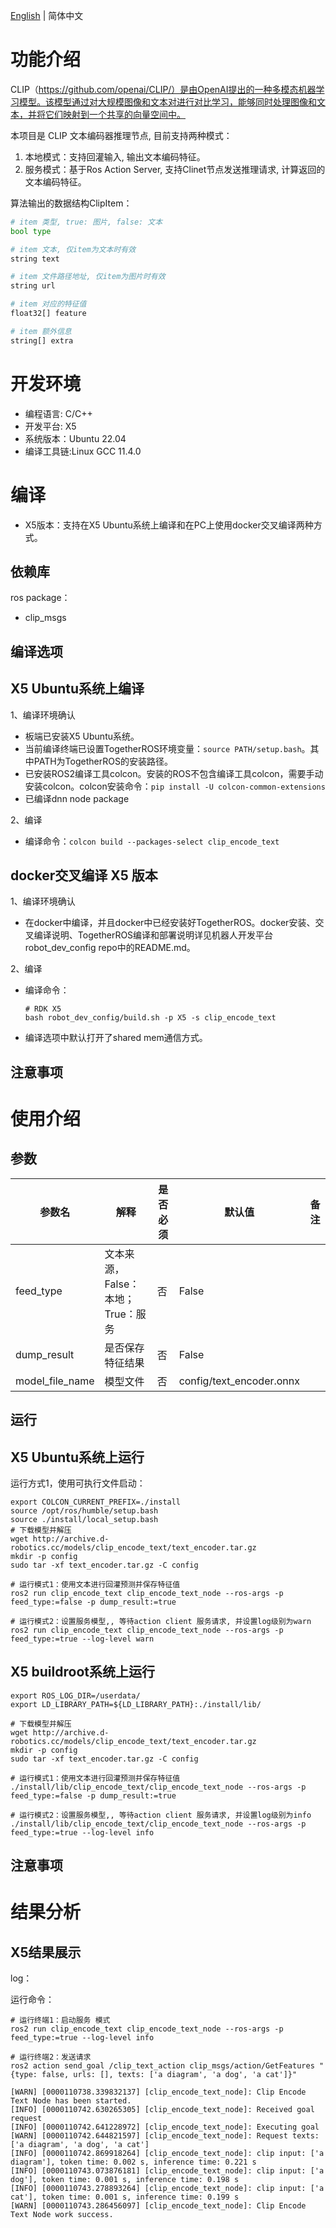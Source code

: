 [English](./README.md) | 简体中文

# 功能介绍

CLIP（https://github.com/openai/CLIP/）是由OpenAI提出的一种多模态机器学习模型。该模型通过对大规模图像和文本对进行对比学习，能够同时处理图像和文本，并将它们映射到一个共享的向量空间中。

本项目是 CLIP 文本编码器推理节点, 目前支持两种模式：
1. 本地模式：支持回灌输入, 输出文本编码特征。
2. 服务模式：基于Ros Action Server, 支持Clinet节点发送推理请求, 计算返回的文本编码特征。

算法输出的数据结构ClipItem：
```python
# item 类型, true: 图片, false: 文本
bool type

# item 文本, 仅item为文本时有效
string text

# item 文件路径地址, 仅item为图片时有效
string url

# item 对应的特征值
float32[] feature

# item 额外信息
string[] extra
```

# 开发环境

- 编程语言: C/C++
- 开发平台: X5
- 系统版本：Ubuntu 22.04
- 编译工具链:Linux GCC 11.4.0

# 编译

- X5版本：支持在X5 Ubuntu系统上编译和在PC上使用docker交叉编译两种方式。

## 依赖库

ros package：

- clip_msgs

## 编译选项

## X5 Ubuntu系统上编译

1、编译环境确认

- 板端已安装X5 Ubuntu系统。
- 当前编译终端已设置TogetherROS环境变量：`source PATH/setup.bash`。其中PATH为TogetherROS的安装路径。
- 已安装ROS2编译工具colcon。安装的ROS不包含编译工具colcon，需要手动安装colcon。colcon安装命令：`pip install -U colcon-common-extensions`
- 已编译dnn node package

2、编译

- 编译命令：`colcon build --packages-select clip_encode_text`

## docker交叉编译 X5 版本

1、编译环境确认

- 在docker中编译，并且docker中已经安装好TogetherROS。docker安装、交叉编译说明、TogetherROS编译和部署说明详见机器人开发平台robot_dev_config repo中的README.md。

2、编译

- 编译命令：

  ```shell
  # RDK X5
  bash robot_dev_config/build.sh -p X5 -s clip_encode_text
  ```

- 编译选项中默认打开了shared mem通信方式。

## 注意事项

# 使用介绍

## 参数

| 参数名             | 解释                                  | 是否必须             | 默认值              | 备注                                                                    |
| ------------------ | ------------------------------------- | -------------------- | ------------------- | ----------------------------------------------------------------------- |
| feed_type          | 文本来源，False：本地；True：服务            | 否                   | False                   |
| dump_result              | 是否保存特征结果                          | 否                   | False     |
| model_file_name        | 模型文件            | 否 | config/text_encoder.onnx                   |


## 运行

## X5 Ubuntu系统上运行

运行方式1，使用可执行文件启动：
```shell
export COLCON_CURRENT_PREFIX=./install
source /opt/ros/humble/setup.bash
source ./install/local_setup.bash
# 下载模型并解压
wget http://archive.d-robotics.cc/models/clip_encode_text/text_encoder.tar.gz
mkdir -p config
sudo tar -xf text_encoder.tar.gz -C config

# 运行模式1：使用文本进行回灌预测并保存特征值
ros2 run clip_encode_text clip_encode_text_node --ros-args -p feed_type:=false -p dump_result:=true

# 运行模式2：设置服务模型,, 等待action client 服务请求, 并设置log级别为warn
ros2 run clip_encode_text clip_encode_text_node --ros-args -p feed_type:=true --log-level warn
```

## X5 buildroot系统上运行

```shell
export ROS_LOG_DIR=/userdata/
export LD_LIBRARY_PATH=${LD_LIBRARY_PATH}:./install/lib/

# 下载模型并解压
wget http://archive.d-robotics.cc/models/clip_encode_text/text_encoder.tar.gz
mkdir -p config
sudo tar -xf text_encoder.tar.gz -C config

# 运行模式1：使用文本进行回灌预测并保存特征值
./install/lib/clip_encode_text/clip_encode_text_node --ros-args -p feed_type:=false -p dump_result:=true

# 运行模式2：设置服务模型,, 等待action client 服务请求, 并设置log级别为info
./install/lib/clip_encode_text/clip_encode_text_node --ros-args -p feed_type:=true --log-level info
```

## 注意事项

# 结果分析

## X5结果展示

log：

运行命令：
```shell
# 运行终端1：启动服务 模式
ros2 run clip_encode_text clip_encode_text_node --ros-args -p feed_type:=true --log-level info

# 运行终端2：发送请求
ros2 action send_goal /clip_text_action clip_msgs/action/GetFeatures "{type: false, urls: [], texts: ['a diagram', 'a dog', 'a cat']}"
```

```shell
[WARN] [0000110738.339832137] [clip_encode_text_node]: Clip Encode Text Node has been started.
[INFO] [0000110742.630265305] [clip_encode_text_node]: Received goal request
[INFO] [0000110742.641228972] [clip_encode_text_node]: Executing goal
[WARN] [0000110742.644821597] [clip_encode_text_node]: Request texts: ['a diagram', 'a dog', 'a cat']
[INFO] [0000110742.869918264] [clip_encode_text_node]: clip input: ['a diagram'], token time: 0.002 s, inference time: 0.221 s
[INFO] [0000110743.073876181] [clip_encode_text_node]: clip input: ['a dog'], token time: 0.001 s, inference time: 0.198 s
[INFO] [0000110743.278893264] [clip_encode_text_node]: clip input: ['a cat'], token time: 0.001 s, inference time: 0.199 s
[WARN] [0000110743.286456097] [clip_encode_text_node]: Clip Encode Text Node work success.
```
